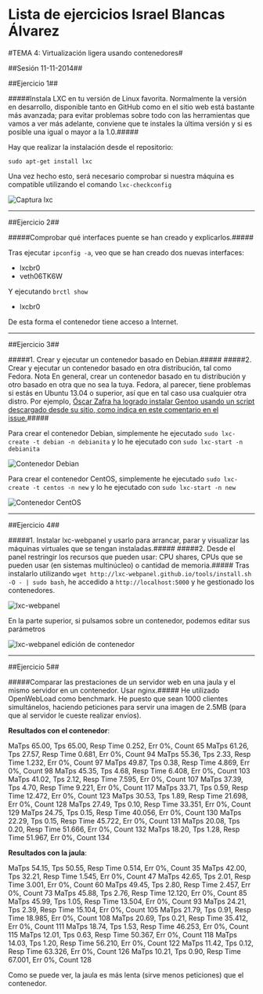 Lista de ejercicios Israel Blancas Álvarez
============================

#TEMA 4: Virtualización ligera usando contenedores#


##Sesión 11-11-2014##

##Ejercicio 1##

#####Instala LXC en tu versión de Linux favorita. Normalmente la versión en desarrollo, disponible tanto en GitHub como en el sitio web está bastante más avanzada; para evitar problemas sobre todo con las herramientas que vamos a ver más adelante, conviene que te instales la última versión y si es posible una igual o mayor a la 1.0.#####

Hay que realizar la instalación desde el repositorio:

``sudo apt-get install lxc``

Una vez hecho esto, será necesario comprobar si nuestra máquina es compatible utilizando el comando ``lxc-checkconfig``

![Captura lxc](http://fotos.subefotos.com/f289a0c38382f213b138934705503884o.jpg)



***

##Ejercicio 2##

#####Comprobar qué interfaces puente se han creado y explicarlos.#####

Tras ejecutar `ipconfig -a`, veo que se han creado dos nuevas interfaces:
+ lxcbr0
+ veth06TK6W

Y ejecutando `brctl show`
+ lxcbr0

De esta forma el contenedor tiene acceso a Internet.



***

##Ejercicio 3##

#####1. Crear y ejecutar un contenedor basado en Debian.#####
#####2. Crear y ejecutar un contenedor basado en otra distribución, tal como Fedora. Nota En general, crear un contenedor basado en tu distribución y otro basado en otra que no sea la tuya. Fedora, al parecer, tiene problemas si estás en Ubuntu 13.04 o superior, así que en tal caso usa cualquier otra distro. Por ejemplo, [Óscar Zafra ha logrado instalar Gentoo usando un script descargado desde su sitio, como indica en este comentario en el issue.](https://github.com/IV-GII/GII-2013/issues/87#issuecomment-28639976)#####

Para crear el contenedor Debian, simplemente he ejecutado `sudo lxc-create -t debian -n debianita` y lo he ejecutado con `sudo lxc-start -n debianita`

![Contenedor Debian](http://fotos.subefotos.com/7faad1163abf4a78800ab2d21f511a29o.jpg)

Para crear el contenedor CentOS, simplemente he ejecutado `sudo lxc-create -t centos -n new` y lo he ejecutado con `sudo lxc-start -n new`

![Contenedor CentOS](http://fotos.subefotos.com/2ae8ba0bd41bb97cf90cf428a553b4d6o.jpg)



***

##Ejercicio 4##

#####1. Instalar lxc-webpanel y usarlo para arrancar, parar y visualizar las máquinas virtuales que se tengan instaladas.#####
#####2. Desde el panel restringir los recursos que pueden usar: CPU shares, CPUs que se pueden usar (en sistemas multinúcleo) o cantidad de memoria.#####
Tras instalarlo utilizando `wget http://lxc-webpanel.github.io/tools/install.sh -O - | sudo bash`, he accedido a `http://localhost:5000` y he gestionado los contenedores.

![lxc-webpanel](http://fotos.subefotos.com/13b4bef58137ba2ae35a780054990dd4o.jpg)

En la parte superior, si pulsamos sobre un contenedor, podemos editar sus parámetros

![lxc-webpanel edición de contenedor](http://fotos.subefotos.com/87fd42d0ca32de2a319a0c6058830c6co.jpg)



***

##Ejercicio 5##

#####Comparar las prestaciones de un servidor web en una jaula y el mismo servidor en un contenedor. Usar nginx.#####
He utilizado OpenWebLoad como benchmark. He puesto que sean 1000 clientes simultánelos, haciendo peticiones para servir una imagen de 2.5MB (para que al servidor le cueste realizar envíos).


**Resultados con el contenedor**:

MaTps  65.00, Tps  65.00, Resp Time  0.252, Err   0%, Count	65
MaTps  61.26, Tps  27.57, Resp Time  0.681, Err   0%, Count	94
MaTps  55.36, Tps   2.33, Resp Time  1.232, Err   0%, Count	97
MaTps  49.87, Tps   0.38, Resp Time  4.869, Err   0%, Count	98
MaTps  45.35, Tps   4.68, Resp Time  6.408, Err   0%, Count 103
MaTps  41.02, Tps   2.12, Resp Time  7.595, Err   0%, Count 107
MaTps  37.39, Tps   4.70, Resp Time  9.221, Err   0%, Count 117
MaTps  33.71, Tps   0.59, Resp Time 12.472, Err   0%, Count 123
MaTps  30.53, Tps   1.89, Resp Time 21.698, Err   0%, Count 128
MaTps  27.49, Tps   0.10, Resp Time 33.351, Err   0%, Count 129
MaTps  24.75, Tps   0.15, Resp Time 40.056, Err   0%, Count 130
MaTps  22.29, Tps   0.15, Resp Time 45.722, Err   0%, Count 131
MaTps  20.08, Tps   0.20, Resp Time 51.666, Err   0%, Count 132
MaTps  18.20, Tps   1.28, Resp Time 51.967, Err   0%, Count 134


**Resultados con la jaula**:

MaTps  54.15, Tps  50.55, Resp Time  0.514, Err   0%, Count	35
MaTps  42.00, Tps  32.21, Resp Time  1.545, Err   0%, Count	47
MaTps  42.65, Tps   2.01, Resp Time  3.001, Err   0%, Count	60
MaTps  49.45, Tps   2.80, Resp Time  2.457, Err   0%, Count	73
MaTps  45.88, Tps   2.76, Resp Time 12.120, Err   0%, Count 85
MaTps  45.99, Tps   1.05, Resp Time 13.504, Err   0%, Count 93
MaTps  24.21, Tps   2.39, Resp Time 15.104, Err   0%, Count 105
MaTps  21.79, Tps   0.91, Resp Time 18.985, Err   0%, Count 108
MaTps  20.69, Tps   0.21, Resp Time 35.412, Err   0%, Count 111
MaTps  18.74, Tps   1.53, Resp Time 46.253, Err   0%, Count 115
MaTps  12.01, Tps   0.63, Resp Time 50.367, Err   0%, Count 118
MaTps  14.03, Tps   1.20, Resp Time 56.210, Err   0%, Count 122
MaTps  11.42, Tps   0.12, Resp Time 63.326, Err   0%, Count 126
MaTps  10.21, Tps   0.90, Resp Time 67.001, Err   0%, Count 128


Como se puede ver, la jaula es más lenta (sirve menos peticiones) que el contenedor.
